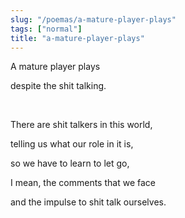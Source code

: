 ```yaml
---
slug: "/poemas/a-mature-player-plays"
tags: ["normal"]
title: "a-mature-player-plays"
---
```

A mature player plays

despite the shit talking.

&nbsp;

There are shit talkers in this world,

telling us what our role in it is,

so we have to learn to let go,

I mean, the comments that we face

and the impulse to shit talk ourselves.